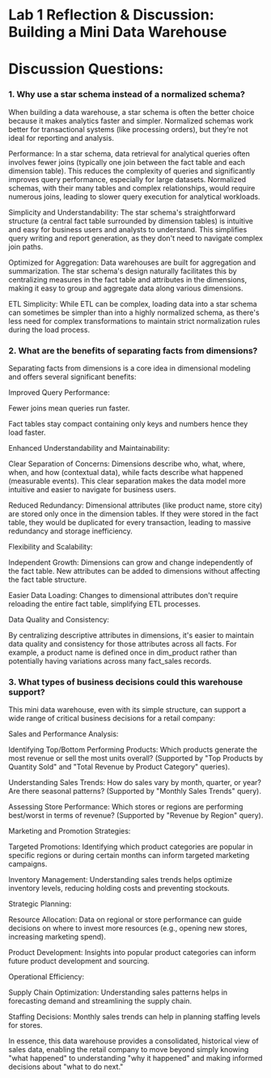 # Lab 1 Reflection & Discussion: Building a Mini Data Warehouse
# Discussion Questions:
### 1. Why use a star schema instead of a normalized schema?

When building a data warehouse, a star schema is often the better choice because it makes analytics faster and simpler. Normalized schemas work better for transactional systems (like processing orders), but they’re not ideal for reporting and analysis.

Performance: In a star schema, data retrieval for analytical queries often involves fewer joins (typically one join between the fact table and each dimension table). This reduces the complexity of queries and significantly improves query performance, especially for large datasets. Normalized schemas, with their many tables and complex relationships, would require numerous joins, leading to slower query execution for analytical workloads.

Simplicity and Understandability: The star schema's straightforward structure (a central fact table surrounded by dimension tables) is intuitive and easy for business users and analysts to understand. This simplifies query writing and report generation, as they don't need to navigate complex join paths.

Optimized for Aggregation: Data warehouses are built for aggregation and summarization. The star schema's design naturally facilitates this by centralizing measures in the fact table and attributes in the dimensions, making it easy to group and aggregate data along various dimensions.

ETL Simplicity: While ETL can be complex, loading data into a star schema can sometimes be simpler than into a highly normalized schema, as there's less need for complex transformations to maintain strict normalization rules during the load process.

### 2. What are the benefits of separating facts from dimensions?

Separating facts from dimensions is a core idea in dimensional modeling and offers several significant benefits:

Improved Query Performance:

Fewer joins mean queries run faster.

Fact tables stay compact containing only keys and numbers hence they load faster.

Enhanced Understandability and Maintainability:

Clear Separation of Concerns: Dimensions describe who, what, where, when, and how (contextual data), while facts describe what happened (measurable events). This clear separation makes the data model more intuitive and easier to navigate for business users.

Reduced Redundancy: Dimensional attributes (like product name, store city) are stored only once in the dimension tables. If they were stored in the fact table, they would be duplicated for every transaction, leading to massive redundancy and storage inefficiency.

Flexibility and Scalability:

Independent Growth: Dimensions can grow and change independently of the fact table. New attributes can be added to dimensions without affecting the fact table structure.

Easier Data Loading: Changes to dimensional attributes don't require reloading the entire fact table, simplifying ETL processes.

Data Quality and Consistency:

By centralizing descriptive attributes in dimensions, it's easier to maintain data quality and consistency for those attributes across all facts. For example, a product name is defined once in dim_product rather than potentially having variations across many fact_sales records.

### 3. What types of business decisions could this warehouse support?

This mini data warehouse, even with its simple structure, can support a wide range of critical business decisions for a retail company:

Sales and Performance Analysis:

Identifying Top/Bottom Performing Products: Which products generate the most revenue or sell the most units overall? (Supported by "Top Products by Quantity Sold" and "Total Revenue by Product Category" queries).

Understanding Sales Trends: How do sales vary by month, quarter, or year? Are there seasonal patterns? (Supported by "Monthly Sales Trends" query).

Assessing Store Performance: Which stores or regions are performing best/worst in terms of revenue? (Supported by "Revenue by Region" query).

Marketing and Promotion Strategies:

Targeted Promotions: Identifying which product categories are popular in specific regions or during certain months can inform targeted marketing campaigns.

Inventory Management: Understanding sales trends helps optimize inventory levels, reducing holding costs and preventing stockouts.

Strategic Planning:

Resource Allocation: Data on regional or store performance can guide decisions on where to invest more resources (e.g., opening new stores, increasing marketing spend).

Product Development: Insights into popular product categories can inform future product development and sourcing.

Operational Efficiency:

Supply Chain Optimization: Understanding sales patterns helps in forecasting demand and streamlining the supply chain.

Staffing Decisions: Monthly sales trends can help in planning staffing levels for stores.

In essence, this data warehouse provides a consolidated, historical view of sales data, enabling the retail company to move beyond simply knowing "what happened" to understanding "why it happened" and making informed decisions about "what to do next."

